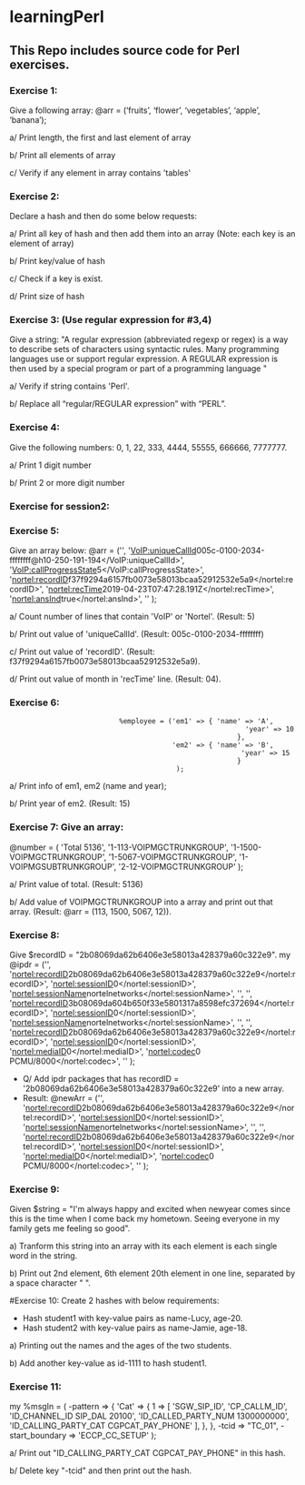 # learningPerl
## This Repo includes source code for Perl exercises.

### Exercise 1:
Give a following array: 
@arr = (‘fruits’, ‘flower’, ‘vegetables’, ‘apple’, ‘banana’);

a/ Print length,  the first and last element of  array

b/ Print all elements of array

c/ Verify if any element in array contains 'tables'

### Exercise 2:
Declare a hash and then do some below requests:

a/ Print all key of hash and then add them into an array (Note: each key is an element of array)

b/ Print key/value of hash

c/ Check if a key is exist.

d/ Print size of hash

### Exercise 3: (Use regular expression for #3,4)
Give a string: "A regular expression (abbreviated regexp or regex) is a way to describe sets of characters using syntactic rules. Many programming languages use or support regular expression. A REGULAR expression is then used by a special program or part of a programming language  " 

a/ Verify if string contains 'Perl'.

b/ Replace all “regular/REGULAR expression” with “PERL”.

### Exercise 4: 
Give the following numbers: 0, 1, 22, 333, 4444, 55555, 666666, 7777777.

a/ Print 1 digit number

b/ Print 2 or more digit number

### Exercise for session2:

### Exercise 5: 
Give an array below:
@arr = ('<IPDR xsi:type="test">',
'<VoIP:uniqueCallId>005c-0100-2034-ffffffff@h10-250-191-194</VoIP:uniqueCallId>',
'<VoIP:callProgressState>5</VoIP:callProgressState>',
'<nortel:recordID>f37f9294a6157fb0073e58013bcaa52912532e5a9</nortel:recordID>',
'<nortel:recTime>2019-04-23T07:47:28.191Z</nortel:recTime>',
'<nortel:ansInd>true</nortel:ansInd>',
'</IPDR>'
);

a/ Count number of lines that contain 'VoIP' or 'Nortel'. (Result: 5)

b/ Print out value of 'uniqueCallId'. (Result: 005c-0100-2034-ffffffff)

c/ Print out value of 'recordID'. (Result: f37f9294a6157fb0073e58013bcaa52912532e5a9).

d/ Print out value of month in 'recTime' line. (Result: 04).

### Exercise 6: 
                               %employee = ('em1' => { 'name' => 'A',
                                                              'year' => 10
                                                            },
                                            'em2' => { 'name' => 'B',
                                                             'year' => 15
                                                            }
                                             );

a/ Print info of em1, em2 (name and year);

b/ Print year of em2. (Result: 15)

### Exercise 7: Give an array:
@number = ( 'Total 5136',
'1-113-VOIPMGCTRUNKGROUP',
'1-1500-VOIPMGCTRUNKGROUP',
'1-5067-VOIPMGCTRUNKGROUP',
'1-VOIPMGSUBTRUNKGROUP',
'2-12-VOIPMGCTRUNKGROUP'
);

a/ Print value of total. (Result: 5136)

b/ Add value of VOIPMGCTRUNKGROUP into a array and print out that array. (Result: @arr = (113, 1500, 5067, 12)).

### Exercise 8: 
Give $recordID = "2b08069da62b6406e3e58013a428379a60c322e9".
my @ipdr = ('<IPDR xsi:type="nortel:Nortel-SDP">',
'<nortel:recordID>2b08069da62b6406e3e58013a428379a60c322e9</nortel:recordID>',
'<nortel:sessionID>0</nortel:sessionID>',
'<nortel:sessionName>nortelnetworks</nortel:sessionName>',
'</IPDR>',
'<IPDR xsi:type="nortel:Nortel-SDP">',
'<nortel:recordID>3b08069da604b650f33e5801317a8598efc372694</nortel:recordID>',
'<nortel:sessionID>0</nortel:sessionID>',
'<nortel:sessionName>nortelnetworks</nortel:sessionName>',
'</IPDR>',
'<IPDR xsi:type="nortel:Nortel-Codec-List">',
'<nortel:recordID>2b08069da62b6406e3e58013a428379a60c322e9</nortel:recordID>',
'<nortel:sessionID>0</nortel:sessionID>',
'<nortel:mediaID>0</nortel:mediaID>',
'<nortel:codec>0 PCMU/8000</nortel:codec>',
'</IPDR>'
);

- Q/ Add ipdr packages that has recordID = '2b08069da62b6406e3e58013a428379a60c322e9' into a new array.
- Result:
@newArr = ('<IPDR xsi:type="nortel:Nortel-SDP">',
'<nortel:recordID>2b08069da62b6406e3e58013a428379a60c322e9</nortel:recordID>',
'<nortel:sessionID>0</nortel:sessionID>',
'<nortel:sessionName>nortelnetworks</nortel:sessionName>',
'</IPDR>',
'<IPDR xsi:type="nortel:Nortel-Codec-List">',
'<nortel:recordID>2b08069da62b6406e3e58013a428379a60c322e9</nortel:recordID>',
'<nortel:sessionID>0</nortel:sessionID>',
'<nortel:mediaID>0</nortel:mediaID>',
'<nortel:codec>0 PCMU/8000</nortel:codec>',
'</IPDR>'
);

### Exercise 9: 
Given $string = "I'm always happy and excited when newyear comes since this is the time when I come back my hometown. Seeing everyone in my family gets me feeling so good".

a) Tranform this string into an array with its each element is each single word in the string.

b) Print out 2nd element, 6th element 20th element in one line, separated by a space character " ".

#Exercise 10: Create 2 hashes with below requirements:
 - Hash student1 with key-value pairs as name-Lucy, age-20.
 - Hash student2 with key-value pairs as name-Jamie, age-18. 

a) Printing out the names and the ages of the two students.

b) Add another key-value as id-1111 to hash student1.

### Exercise 11:
my %msgIn = (
  -pattern => {
  'Cat' => {
   1 => [
    'SGW_SIP_ID', 'CP_CALLM_ID',
    'ID_CHANNEL_ID  SIP_DAL 20100',
    'ID_CALLED_PARTY_NUM  1300000000',
    'ID_CALLING_PARTY_CAT  CGPCAT_PAY_PHONE'
   ],
  },
  },
  -tcid           => "TC_01",
  -start_boundary => 'ECCP_CC_SETUP'
);

a/ Print out "ID_CALLING_PARTY_CAT  CGPCAT_PAY_PHONE" in this hash.

b/ Delete key "-tcid" and then print out the hash.
